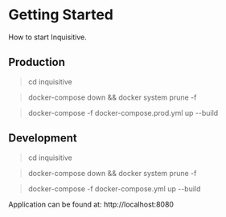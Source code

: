 # Getting Started

How to start Inquisitive.

## Production

> cd inquisitive

> docker-compose down && docker system prune -f

> docker-compose -f docker-compose.prod.yml up --build

## Development

> cd inquisitive

> docker-compose down && docker system prune -f

> docker-compose -f docker-compose.yml up --build

Application can be found at: http://localhost:8080
